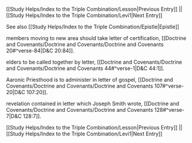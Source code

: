 [[Study Helps/Index to the Triple Combination/Lesson|Previous Entry]]  ||  [[Study Helps/Index to the Triple Combination/Levi1|Next Entry]]

 See also [[Study Helps/Index to the Triple Combination/Epistle|Epistle]]

 members moving to new area should take letter of certification, [[Doctrine and Covenants/Doctrine and Covenants/Doctrine and Covenants 20#^verse-84|D&C 20:84]].

 elders to be called together by letter, [[Doctrine and Covenants/Doctrine and Covenants/Doctrine and Covenants 44#^verse-1|D&C 44:1]].

 Aaronic Priesthood is to administer in letter of gospel, [[Doctrine and Covenants/Doctrine and Covenants/Doctrine and Covenants 107#^verse-20|D&C 107:20]].

 revelation contained in letter which Joseph Smith wrote, [[Doctrine and Covenants/Doctrine and Covenants/Doctrine and Covenants 128#^verse-7|D&C 128:7]].

[[Study Helps/Index to the Triple Combination/Lesson|Previous Entry]]  ||  [[Study Helps/Index to the Triple Combination/Levi1|Next Entry]]